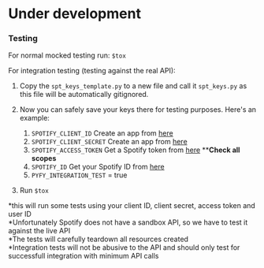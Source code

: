 # Under development

### Testing

For normal mocked testing run: `$tox`

For integration testing (testing against the real API):

1. Copy the `spt_keys_template.py` to a new file and call it `spt_keys.py` as this file will be automatically gitignored.
2. Now you can safely save your keys there for testing purposes. Here's an example:

    1. `SPOTIFY_CLIENT_ID` Create an app from [here](https://developer.spotify.com/dashboard/applications)
    2. `SPOTIFY_CLIENT_SECRET` Create an app from [here](https://developer.spotify.com/dashboard/applications)
    3. `SPOTIFY_ACCESS_TOKEN` Get a Spotify token from [here](https://beta.developer.spotify.com/console/get-current-user/)  ****Check all scopes**
    4. `SPOTIFY_ID` Get your Spotify ID from [here](https://www.spotify.com/account/overview/) 
    5. `PYFY_INTEGRATION_TEST` = true

3. Run `$tox`

*this will run some tests using your client ID, client secret, access token and user ID<br>
*Unfortunately Spotify does not have a sandbox API, so we have to test it against the live API<br>
*The tests will carefully teardown all resources created<br>
*Integration tests will not be abusive to the API and should only test for successfull integration with minimum API calls<br>